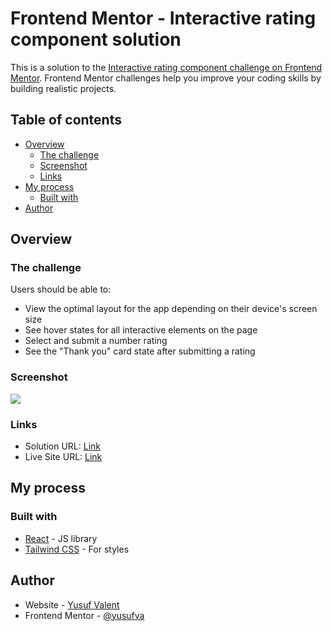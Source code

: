 # Frontend Mentor - Interactive rating component solution

This is a solution to the [Interactive rating component challenge on Frontend Mentor](https://www.frontendmentor.io/challenges/interactive-rating-component-koxpeBUmI). Frontend Mentor challenges help you improve your coding skills by building realistic projects.

## Table of contents

- [Overview](#overview)
  - [The challenge](#the-challenge)
  - [Screenshot](#screenshot)
  - [Links](#links)
- [My process](#my-process)
  - [Built with](#built-with)
- [Author](#author)

## Overview

### The challenge

Users should be able to:

- View the optimal layout for the app depending on their device's screen size
- See hover states for all interactive elements on the page
- Select and submit a number rating
- See the "Thank you" card state after submitting a rating

### Screenshot

![](./screenshot.jpg)

### Links

- Solution URL: [Link](https://your-solution-url.com)
- Live Site URL: [Link](https://your-live-site-url.com)

## My process

### Built with

- [React](https://reactjs.org/) - JS library
- [Tailwind CSS](https://tailwindcss.com/) - For styles

## Author

- Website - [Yusuf Valent]()
- Frontend Mentor - [@yusufva](https://www.frontendmentor.io/profile/yusufva)
